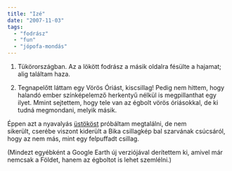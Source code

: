 ```yaml
---
title: "Izé"
date: "2007-11-03"
tags: 
  - "fodrász"
  - "fun"
  - "jópofa-mondás"
---
```


1) Tükörországban. Az a lökött fodrász a másik oldalra fésülte a hajamat; alig találtam haza.

2) Tegnapelőtt láttam egy Vörös Óriást, kiscsillag! Pedig nem hittem, hogy halandó ember színképelemző herkentyű nélkül is megpillanthat egy ilyet. Mmint sejtettem, hogy tele van az égbolt vörös óriásokkal, de ki tudná megmondani, melyik másik.

Éppen azt a nyavalyás [üstököst](http://hirek.csillagaszat.hu/aktualis_egi_esemenyek/20071026_holmes_kepek.html) próbáltam megtalálni, de nem sikerült, cserébe viszont kiderült a Bika csillagkép bal szarvának csúcsáról, hogy az nem más, mint egy felpuffadt csillag.

(Mindezt egyébként a Google Earth új verziójával derítettem ki, amivel már nemcsak a Földet, hanem az égboltot is lehet szemlélni.)

